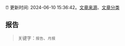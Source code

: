 :alarm_clock: 更新时间: 2024-06-10 15:36:42。[文章来源](/README.md)、[文章分类](/TAGS.md)

## 报告


> 关键字：`报告`、`月报`



